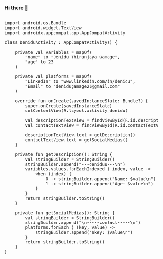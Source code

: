 ### Hi there 👋

<pre>

import android.os.Bundle
import android.widget.TextView
import androidx.appcompat.app.AppCompatActivity

class DeniduActivity : AppCompatActivity() {

    private val variables = mapOf(
        "name" to "Denidu Thiranjaya Gamage",
        "age" to 23
    )

    private val platforms = mapOf(
        "LinkedIn" to "www.linkedin.com/in/denidu",
        "Email" to "denidugamage21@gmail.com"
    )

    override fun onCreate(savedInstanceState: Bundle?) {
        super.onCreate(savedInstanceState)
        setContentView(R.layout.activity_denidu)

        val descriptionTextView = findViewById<TextView>(R.id.descriptionTextView)
        val contactTextView = findViewById<TextView>(R.id.contactTextView)

        descriptionTextView.text = getDescription()
        contactTextView.text = getSocialMedias()
    }

    private fun getDescription(): String {
        val stringBuilder = StringBuilder()
        stringBuilder.append("---deniduu---\n")
        variables.values.forEachIndexed { index, value ->
            when (index) {
                0 -> stringBuilder.append("Name: $value\n")
                1 -> stringBuilder.append("Age: $value\n")
            }
        }
        return stringBuilder.toString()
    }

    private fun getSocialMedias(): String {
        val stringBuilder = StringBuilder()
        stringBuilder.append("\n-----contact-----\n")
        platforms.forEach { (key, value) ->
            stringBuilder.append("$key: $value\n")
        }
        return stringBuilder.toString()
    }
}


</pre>
